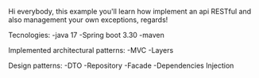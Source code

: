 Hi everybody, this example you'll learn how implement an api RESTful and also management your own exceptions, regards!

Tecnologies:
-java 17
-Spring boot 3.30
-maven

Implemented architectural patterns:
-MVC
-Layers

Design patterns:
-DTO
-Repository
-Facade
-Dependencies Injection
